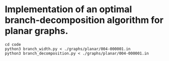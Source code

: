 # Implementation of an optimal branch-decomposition algorithm for planar graphs.

```
cd code
python3 branch_width.py < ./graphs/planar/004-000001.in
python3 branch_decomposition.py < ./graphs/planar/004-000001.in
```
